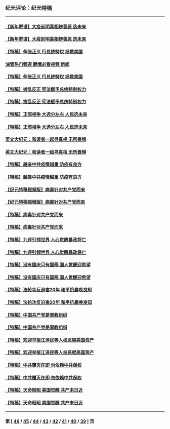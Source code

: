 ### 纪元评论：纪元特稿
---
#### [【新年寄语】大疫前明真相辨善恶 选未来](../../pages/nsc424/n12660855.md?05280330) 
#### [【新年寄语】大疫前明真相辨善恶 选未来](../../pages/nsc424/n12660855.md?05280330) 
#### [【特稿】伸张正义 行总统特权 拯救美国](../../pages/nsc424/n12616806.md?05280330) 
#### [油管热门频道 翻墙必看视频 新闻](ok?05280330)
#### [【特稿】伸张正义 行总统特权 拯救美国](../../pages/nsc424/n12616806.md?05280330) 
#### [【特稿】拨乱反正 宪法赋予总统特别权力](../../pages/nsc424/n12598306.md?05280330) 
#### [【特稿】拨乱反正 宪法赋予总统特别权力](../../pages/nsc424/n12598306.md?05280330) 
#### [【特稿】正邪相争 大选分左右 人民选未来](../../pages/nsc424/n12545208.md?05280330) 
#### [【特稿】正邪相争 大选分左右 人民选未来](../../pages/nsc424/n12545208.md?05280330) 
#### [英文大纪元：和读者一起寻真相 无所畏惧](../../pages/nsc424/n12542027.md?05280330) 
#### [英文大纪元：和读者一起寻真相 无所畏惧](../../pages/nsc424/n12542027.md?05280330) 
#### [【特稿】越亲中共疫情越重 防疫有良方](../../pages/nsc424/n12042989.md?05280330) 
#### [【特稿】越亲中共疫情越重 防疫有良方](../../pages/nsc424/n12042989.md?05280330) 
#### [【纪元特稿视频版】病毒针对共产党而来](../../pages/nsc424/n11977328.md?05280330) 
#### [【纪元特稿视频版】病毒针对共产党而来](../../pages/nsc424/n11977328.md?05280330) 
#### [【特稿】病毒针对共产党而来](../../pages/nsc424/n11928818.md?05280330) 
#### [【特稿】病毒针对共产党而来](../../pages/nsc424/n11928818.md?05280330) 
#### [【特稿】九评引领世界 人心觉醒暴政将亡](../../pages/nsc424/n11660496.md?05280330) 
#### [【特稿】九评引领世界 人心觉醒暴政将亡](../../pages/nsc424/n11660496.md?05280330) 
#### [【特稿】没有国庆只有国殇 国人觉醒迎希望](../../pages/nsc424/n11549354.md?05280330) 
#### [【特稿】没有国庆只有国殇 国人觉醒迎希望](../../pages/nsc424/n11549354.md?05280330) 
#### [【特稿】法轮功反迫害20年 和平抗暴唤良知](../../pages/nsc424/n11389135.md?05280330) 
#### [【特稿】法轮功反迫害20年 和平抗暴唤良知](../../pages/nsc424/n11389135.md?05280330) 
#### [【特稿】中国共产党是邪教组织](../../pages/nsc424/n11355551.md?05280330) 
#### [【特稿】中国共产党是邪教组织](../../pages/nsc424/n11355551.md?05280330) 
#### [【特稿】欢迎举报江泽民等人权恶棍美国资产](../../pages/nsc424/n11303040.md?05280330) 
#### [【特稿】欢迎举报江泽民等人权恶棍美国资产](../../pages/nsc424/n11303040.md?05280330) 
#### [【特稿】中共覆灭在即 勿依赖中共保权](../../pages/nsc424/n11278510.md?05280330) 
#### [【特稿】中共覆灭在即 勿依赖中共保权](../../pages/nsc424/n11278510.md?05280330) 
#### [【特稿】天命昭昭 美国觉醒 共产末日近](../../pages/nsc424/n11150259.md?05280330) 
#### [【特稿】天命昭昭 美国觉醒 共产末日近](../../pages/nsc424/n11150259.md?05280330) 

---
#### 第 [ [46](./46.md?05280330) / [45](./45.md?05280330) / [44](./44.md?05280330) / [43](./43.md?05280330) / [42](./42.md?05280330) / [41](./41.md?05280330) / [40](./40.md?05280330) / [39](./39.md?05280330) ] 页
